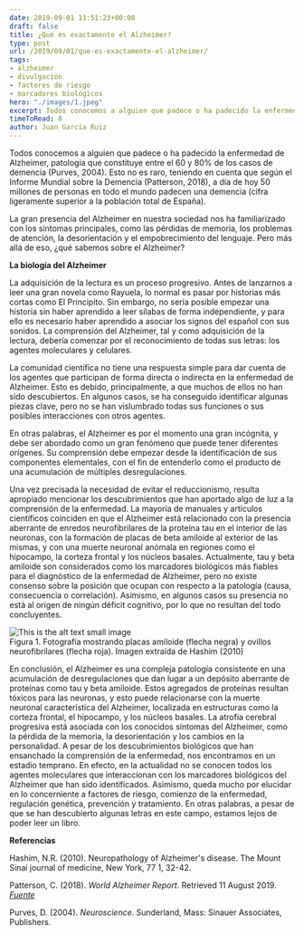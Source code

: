 ```yaml
---
date: 2019-09-01 11:51:23+00:00
draft: false
title: ¿Qué es exactamente el Alzheimer?
type: post
url: /2019/09/01/que-es-exactamente-el-alzheimer/
tags:
- alzheimer
- divulgación
- factores de riesgo
- marcadores biológicos
hero: "./images/1.jpeg"
excerpt: Todos conocemos a alguien que padece o ha padecido la enfermedad de Alzheimer, patología que constituye entre el 60 y 80% de los casos de demencia (Purves, 2004). *Leer más*
timeToRead: 8
author: Juan García Ruiz
---
```


Todos conocemos a alguien que padece o ha padecido la enfermedad de Alzheimer, patología que constituye entre el 60 y 80% de los casos de demencia (Purves, 2004). Esto no es raro, teniendo en cuenta que según el Informe Mundial sobre la Demencia (Patterson, 2018), a día de hoy 50 millones de personas en todo el mundo padecen una demencia (cifra ligeramente superior a la población total de España).

La gran presencia del Alzheimer en nuestra sociedad nos ha familiarizado con los síntomas principales, como las pérdidas de memoria, los problemas de atención, la desorientación y el empobrecimiento del lenguaje. Pero más allá de eso, ¿qué sabemos sobre el Alzheimer?

**La biología del Alzheimer**

La adquisición de la lectura es un proceso progresivo. Antes de lanzarnos a leer una gran novela como Rayuela, lo normal es pasar por historias más cortas como El Principito. Sin embargo, no sería posible empezar una historia sin haber aprendido a leer sílabas de forma independiente, y para ello es necesario haber aprendido a asociar los signos del español con sus sonidos. La comprensión del Alzheimer, tal y como adquisición de la lectura, debería comenzar por el reconocimiento de todas sus letras: los agentes moleculares y celulares.

La comunidad científica no tiene una respuesta simple para dar cuenta de los agentes que participan de forma directa o indirecta en la enfermedad de Alzheimer. Esto es debido, principalmente, a que muchos de ellos no han sido descubiertos. En algunos casos, se ha conseguido identificar algunas piezas clave, pero no se han vislumbrado todas sus funciones o sus posibles interacciones con otros agentes. 

En otras palabras, el Alzheimer es por el momento una gran incógnita, y debe ser abordado como un gran fenómeno que puede tener diferentes orígenes. Su comprensión debe empezar desde la identificación de sus componentes elementales, con el fin de entenderlo como el producto de una acumulación de múltiples desregulaciones. 

Una vez precisada la necesidad de evitar el reduccionismo, resulta apropiado mencionar los descubrimientos que han aportado algo de luz a la comprensión de la enfermedad. La mayoría de manuales y artículos científicos coinciden en que el Alzheimer está relacionado con la presencia aberrante de enredos neurofibrilares de la proteína tau en el interior de las neuronas, con la formación de placas de beta amiloide al exterior de las mismas, y con una muerte neuronal anómala en regiones como el hipocampo, la corteza frontal y los núcleos basales. Actualmente, tau y beta amiloide son considerados como los marcadores biológicos más fiables para el diagnóstico de la enfermedad de Alzheimer, pero no existe consenso sobre la posición que ocupan con respecto a la patología (causa, consecuencia o correlación). Asimismo, en algunos casos su presencia no está al origen de ningún déficit cognitivo, por lo que no resultan del todo concluyentes.

<div className="Image__Small">
  <img src="https://nervousystemhome.files.wordpress.com/2019/09/imagen-1.jpg?w=471" alt="This is the alt text small image" />
  <figcaption>Figura 1. Fotografía mostrando placas amiloide (flecha negra) y ovillos neurofibrilares (flecha roja). Imagen extraída de Hashim (2010)</figcaption>
</div>

En conclusión, el Alzheimer es una compleja patología consistente en una acumulación de desregulaciones que dan lugar a un depósito aberrante de proteínas como tau y beta amiloide. Estos agregados de proteínas resultan tóxicos para las neuronas, y esto puede relacionarse con la muerte neuronal característica del Alzheimer, localizada en estructuras como la corteza frontal, el hipocampo, y los núcleos basales. La atrofia cerebral progresiva está asociada con los conocidos síntomas del Alzheimer, como la pérdida de la memoria, la desorientación y los cambios en la personalidad. A pesar de los descubrimientos biológicos que han ensanchado la comprensión de la enfermedad, nos encontramos en un estadio temprano. En efecto, en la actualidad no se conocen todos los agentes moleculares que interaccionan con los marcadores biológicos del Alzheimer que han sido identificados. Asimismo, queda mucho por elucidar en lo concerniente a factores de riesgo, comienzo de la enfermedad, regulación genética, prevención y tratamiento.  En otras palabras, a pesar de que se han descubierto algunas letras en este campo, estamos lejos de poder leer un libro.

**Referencias**

Hashim, N.R. (2010). Neuropathology of Alzheimer's disease. The Mount Sinai journal of medicine, New York, 77 1, 32-42. 

Patterson, C. (2018). _World Alzheimer Report_. Retrieved 11 August 2019. [_Fuente_](https://www.alz.co.uk/research/WorldAlzheimerReport2018.pdf)

Purves, D. (2004). _Neuroscience_. Sunderland, Mass: Sinauer Associates, Publishers.
